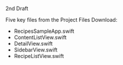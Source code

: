 2nd Draft

Five key files from the Project Files Download:
* RecipesSampleApp.swift
* ContentListView.swift
* DetailView.swift
* SidebarView.swift
* RecipeListView.swift
